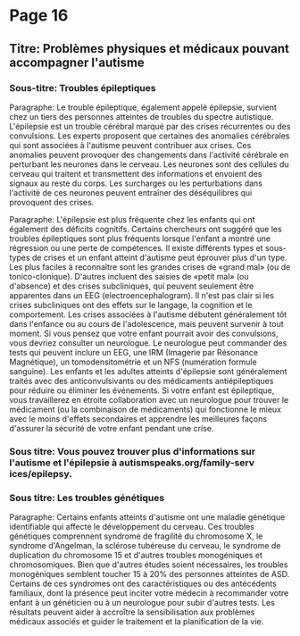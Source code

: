 # Page 16
## Titre: Problèmes physiques et médicaux pouvant accompagner l'autisme
### Sous-titre: Troubles épileptiques
Paragraphe: Le trouble épileptique, également appelé épilepsie, survient chez un tiers des personnes atteintes de troubles du spectre autistique. L'épilepsie est un trouble cérébral marqué par des crises récurrentes ou des convulsions. Les experts proposent que certaines des anomalies cérébrales qui sont associées à l'autisme peuvent contribuer aux crises. Ces anomalies peuvent provoquer des changements dans l'activité cérébrale en perturbant les neurones dans le cerveau. Les neurones sont des cellules du cerveau qui traitent et transmettent des informations et envoient des signaux au reste du corps. Les surcharges ou les perturbations dans l'activité de ces neurones peuvent entraîner des déséquilibres qui provoquent des crises.

Paragraphe: L'épilepsie est plus fréquente chez les enfants qui ont également des déficits cognitifs. Certains chercheurs ont suggéré que les troubles épileptiques sont plus fréquents lorsque l'enfant a montré une régression ou une perte de compétences. Il existe différents types et sous-types de crises et un enfant atteint d'autisme peut éprouver plus d'un type. Les plus faciles à reconnaître sont les grandes crises de «grand mal» (ou de tonico-clonique). D'autres incluent des saisies de «petit mal» (ou d'absence) et des crises subcliniques, qui peuvent seulement être apparentes dans un EEG (electroencephalogram). Il n'est pas clair si les crises subcliniques ont des effets sur le langage, la cognition et le comportement. Les crises associées à l'autisme débutent généralement tôt dans l'enfance ou au cours de l'adolescence, mais peuvent survenir à tout moment. Si vous pensez que votre enfant pourrait avoir des convulsions, vous devriez consulter un neurologue. Le neurologue peut commander des tests qui peuvent inclure un EEG, une IRM (Imagerie par Résonance Magnétique), un tomodensitométrie et un NFS (numération formule sanguine). Les enfants et les adultes atteints d'épilepsie sont généralement traités avec des anticonvulsivants ou des médicaments antiépileptiques pour réduire ou éliminer les événements. Si votre enfant est épileptique, vous travaillerez en étroite collaboration avec un neurologue pour trouver le médicament (ou la combinaison de médicaments) qui fonctionne le mieux avec le moins d'effets secondaires et apprendre les meilleures façons d'assurer la sécurité de votre enfant pendant une crise.
### Sous titre: Vous pouvez trouver plus d'informations sur l'autisme et l'épilepsie à autismspeaks.org/family-serv ices/epilepsy.
### Sous titre: Les troubles génétiques
Paragraphe: Certains enfants atteints d'autisme ont une maladie génétique identifiable qui affecte le développement du cerveau. Ces troubles génétiques comprennent syndrome de fragilité du chromosome X, le syndrome d'Angelman, la sclérose tubéreuse du cerveau, le syndrome de duplication du chromosome 15 et d'autres troubles monogéniques et chromosomiques. Bien que d'autres études soient nécessaires, les troubles monogéniques semblent toucher 15 à 20% des personnes atteintes de ASD. Certains de ces syndromes ont des caractéristiques ou des antécédents familiaux, dont la présence peut inciter votre médecin à recommander votre enfant à un généticien ou à un neurologue pour subir d'autres tests. Les résultats peuvent aider à accroître la sensibilisation aux problèmes médicaux associés et guider le traitement et la planification de la vie.
